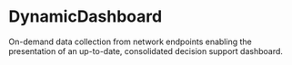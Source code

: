 # DynamicDashboard
On-demand data collection from network endpoints enabling the presentation of an up-to-date, consolidated decision support dashboard.
